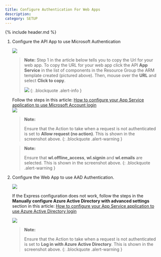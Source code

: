 ```yaml
---
title: Configure Authentication For Web Apps
description:
category: SETUP
---
```


{% include header.md %}

1. Configure the API App to use Microsoft Authentication

   ![]({{site.baseurl}}/img/deployment/azure-api-app.png)

   >**Note:** Step 1 in the article below tells you to copy the Url for your web app.  To copy the URL for your web app click the API **App Service** in the list of components in the Resource Group the ARM template created (pictured above).  Then, mouse over the **URL** and select **Click to copy**.
   >
   >![]({{site.baseurl}}/img/deployment/Copy-Web-Api-URL.png)
   {: .blockquote .alert-info }

   Follow the steps in this article: [How to configure your App Service application to use Microsoft Account login](https://azure.microsoft.com/en-us/documentation/articles/app-service-mobile-how-to-configure-microsoft-authentication/)
   ​	
   ![]({{site.baseurl}}/img/deployment/auth-api-app.png)

   > **Note:**
   >  
   > Ensure that the Action to take when a request is not authenticated is set to **Allow request (no action)**.  This is shown in the screenshot above.
   {: .blockquote .alert-warning }

   > **Note:**
   > 
   > Ensure that **wl.offline_access**, **wl.signin** and **wl.emails** are selected.  This is shown in the screenshot above.
   {: .blockquote .alert-warning }	

2. Configure the Web App to use AAD Authentication.

   ![]({{site.baseurl}}/img/deployment/azure-web-app.png)

   If the Express configuration does not work, follow the steps in the **Manually configure Azure Active Directory with advanced settings** section in this article: [How to configure your App Service application to use Azure Active Directory login](https://azure.microsoft.com/en-us/documentation/articles/app-service-mobile-how-to-configure-active-directory-authentication/)

   ![]({{site.baseurl}}/img/deployment/auth-web-app.png)

   > **Note:**
   > 
   > Ensure that the Action to take when a request is not authenticated is set to **Log in with Azure Active Directory**.  This is shown in the screenshot above.
   {: .blockquote .alert-warning }